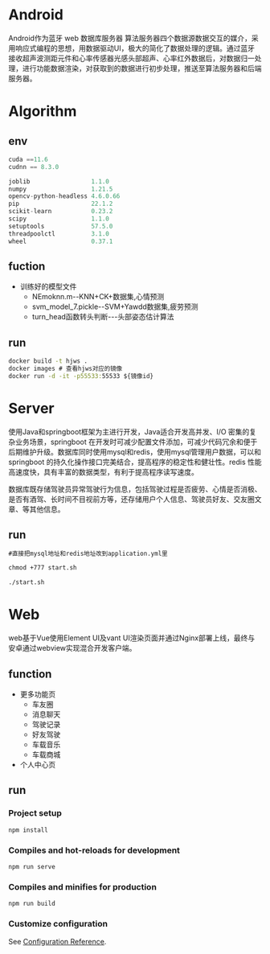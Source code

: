 # Android

Android作为蓝牙 web 数据库服务器 算法服务器四个数据源数据交互的媒介，采用响应式编程的思想，用数据驱动UI，极大的简化了数据处理的逻辑。通过蓝牙接收超声波测距元件和心率传感器光感头部超声、心率红外数据后，对数据归一处理，进行功能数据渲染，对获取到的数据进行初步处理，推送至算法服务器和后端服务器。



# Algorithm

## env

```python
cuda ==11.6
cudnn == 8.3.0

joblib                 1.1.0
numpy                  1.21.5
opencv-python-headless 4.6.0.66
pip                    22.1.2
scikit-learn           0.23.2
scipy                  1.1.0
setuptools             57.5.0
threadpoolctl          3.1.0
wheel                  0.37.1
```

## fuction

+ 训练好的模型文件
  + NEmoknn.m--KNN+CK+数据集,心情预测
  + svm_model_7.pickle--SVM+Yawdd数据集,疲劳预测
  + turn_head函数转头判断---头部姿态估计算法

## run

```cmd
docker build -t hjws .
docker images # 查看hjws对应的镜像
docker run -d -it -p55533:55533 ${镜像id}
```

# Server

使用Java和springboot框架为主进行开发，Java适合开发高并发、I/O 密集的复杂业务场景，springboot 在开发时可减少配置文件添加，可减少代码冗余和便于后期维护升级。数据库同时使用mysql和redis，使用mysql管理用户数据，可以和springboot 的持久化操作接口完美结合，提高程序的稳定性和健壮性。redis 性能高速度快，具有丰富的数据类型，有利于提高程序读写速度。

数据库既存储驾驶员异常驾驶行为信息，包括驾驶过程是否疲劳、心情是否消极、是否有酒驾、长时间不目视前方等，还存储用户个人信息、驾驶员好友、交友圈文章、等其他信息。 

## run

```cmd
#直接把mysql地址和redis地址改到application.yml里

chmod +777 start.sh

./start.sh

```



# Web

web基于Vue使用Element UI及vant UI渲染页面并通过Nginx部署上线，最终与安卓通过webview实现混合开发客户端。



## function

+ 更多功能页
  + 车友圈
  + 消息聊天
  + 驾驶记录
  + 好友驾驶
  + 车载音乐
  + 车载商城
+ 个人中心页

## run

### Project setup

```
npm install
```

### Compiles and hot-reloads for development

```
npm run serve
```

### Compiles and minifies for production

```
npm run build
```

### Customize configuration

See [Configuration Reference](https://cli.vuejs.org/config/).
